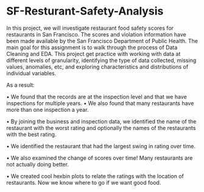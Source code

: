 # SF-Resturant-Safety-Analysis
In this project, we will investigate restaurant food safety scores for restaurants in San Francisco. The scores and violation information have been made available by the San Francisco Department of Public Health. The main goal for this assignment is to walk through the process of Data Cleaning and EDA. This project get practice with working with data at different levels of granularity, identifying the type of data collected, missing values, anomalies, etc, and exploring characteristics and distributions of individual variables.

As a result:

• We found that the records are at the inspection level and that we have inspections for multiple years.
• We also found that many restaurants have more than one inspection a year.

• By joining the business and inspection data, we identified the name of the restaurant with the worst rating and optionally the names of the restaurants with the best rating.

• We identified the restaurant that had the largest swing in rating over time.

• We also examined the change of scores over time! Many restaurants are not actually doing better.

• We created cool hexbin plots to relate the ratings with the location of restaurants. Now we know where to go if we want good food.

